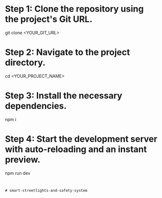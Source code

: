 
# Step 1: Clone the repository using the project's Git URL.
git clone <YOUR_GIT_URL>

# Step 2: Navigate to the project directory.
cd <YOUR_PROJECT_NAME>

# Step 3: Install the necessary dependencies.
npm i

# Step 4: Start the development server with auto-reloading and an instant preview.
npm run dev
```


#   s m a r t - s t r e e t l i g h t s - a n d - s a f e t y - s y s t e m  
 